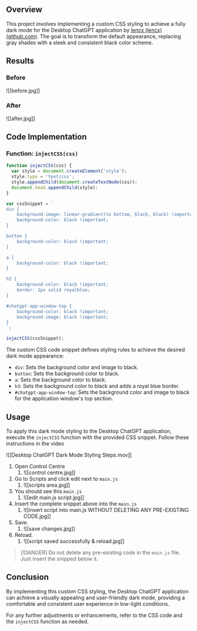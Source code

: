 ## Overview 

This project involves implementing a custom CSS styling to achieve a fully dark mode for the Desktop ChatGPT application by [lencx (lencx) (github.com)](https://github.com/lencx). The goal is to transform the default appearance, replacing gray shades with a sleek and consistent black color scheme.

## Results 

### Before 
![[before.jpg]]

### After 
![[after.jpg]]

## Code Implementation

### Function: `injectCSS(css)`

```javascript
function injectCSS(css) {
  var style = document.createElement('style');
  style.type = 'text/css';
  style.appendChild(document.createTextNode(css));
  document.head.appendChild(style);
}

var cssSnippet = `
div {
    background-image: linear-gradient(to bottom, black, black) !important; 
    background-color: black !important;
}

button {
    background-color: black !important;  
}

a {
    background-color: black !important;
}

h3 {
    background-color: black !important;
    border: 1px solid royalblue;
}

#chatgpt-app-window-top {
    background-color: black !important;
    background-image: black !important;
}
`;

injectCSS(cssSnippet);
```

The custom CSS code snippet defines styling rules to achieve the desired dark mode appearance:

- `div`: Sets the background color and image to black.
- `button`: Sets the background color to black.
- `a`: Sets the background color to black.
- `h3`: Sets the background color to black and adds a royal blue border.
- `#chatgpt-app-window-top`: Sets the background color and image to black for the application window's top section.

## Usage

To apply this dark mode styling to the Desktop ChatGPT application, execute the `injectCSS` function with the provided CSS snippet. Follow these instructions in the video 

![[Desktop ChatGPT Dark Mode Styling Steps.mov]]

1. Open Control Centre 
	1. ![[control centre.jpg]]
2. Go to Scripts and click edit next to `main.js`
	1. ![[scripts area.jpg]]
3. You should see this `main.js`
	1. ![[edit main.js script.jpg]]
4. Insert the complete snippet above into the `main.js` 
	1. ![[insert script into main.js WITHOUT DELETING ANY PRE-EXISTING CODE.jpg]]
5. Save.
	1. ![[save changes.jpg]]
6. Reload.
	1. ![[script saved successfully & reload.jpg]]


> [!DANGER] 
> Do not delete any pre-existing code in the `main.js` file. Just insert the snipped below it.

## Conclusion

By implementing this custom CSS styling, the Desktop ChatGPT application can achieve a visually appealing and user-friendly dark mode, providing a comfortable and consistent user experience in low-light conditions.

For any further adjustments or enhancements, refer to the CSS code and the `injectCSS` function as needed.
